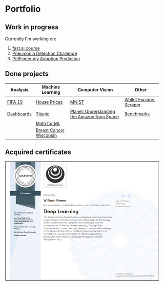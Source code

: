 # Portfolio

## Work in progress

Currently I'm working on:
1. [fast.ai course](https://course.fast.ai/)
2. [Pneumonia Detection Challenge](https://www.kaggle.com/c/rsna-pneumonia-detection-challenge)
3. [PetFinder.my Adoption Prediction](https://www.kaggle.com/c/petfinder-adoption-prediction)

## Done projects

Analysis | Machine Learning | Computer Vision | Other
--- | --- | --- | ---
[FIFA 19](fifa_19) | [House Prices](house_prices) | [MNIST](mnist) | [Wallet Explorer Scraper](walletexplorer_scraper)
[Dashboards](dashboards) | [Titanic](titanic)  |  [Planet: Understanding the Amazon from Space](https://www.kaggle.com/c/planet-understanding-the-amazon-from-space)  | [Benchmarks](benchmark)
&nbsp; | [Math for ML](math_for_ml) | &nbsp; | &nbsp;
&nbsp; | [Breast Cancer Wisconsin](https://www.kaggle.com/uciml/breast-cancer-wisconsin-data) | &nbsp; | &nbsp;


## Acquired certificates


![Deep Learning Specialization](https://github.com/wbgreen0405/portfolio/blob/master/images/Deep%20Learning%20Specialization.png)


